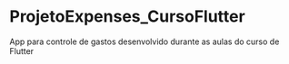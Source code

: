 # ProjetoExpenses_CursoFlutter
 App para controle de gastos desenvolvido durante as aulas do curso de Flutter
